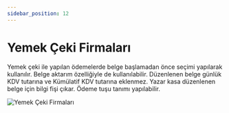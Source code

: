 ```yaml
---
sidebar_position: 12
---
```


# Yemek Çeki Firmaları

Yemek çeki ile yapılan ödemelerde belge başlamadan önce seçimi yapılarak kullanılır. Belge aktarım özelliğiyle de kullanılabilir. Düzenlenen belge günlük KDV tutarına ve Kümülatif KDV tutarına eklenmez. Yazar kasa düzenlenen belge için bilgi fişi çıkar. Ödeme tuşu tanımı yapılabilir.

![Yemek Çeki Firmaları](/img/moduller/yemek-ceki-firmalari-1.png)
